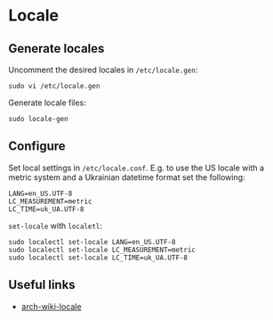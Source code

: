 # Locale

## Generate locales

Uncomment the desired locales in `/etc/locale.gen`:

```sudo
sudo vi /etc/locale.gen
```

Generate locale files:

```shell
sudo locale-gen
```

## Configure

Set local settings in `/etc/locale.conf`. E.g. to use the US locale with a metric system and a Ukrainian datetime format set the following:

```
LANG=en_US.UTF-8
LC_MEASUREMENT=metric
LC_TIME=uk_UA.UTF-8
```

`set-locale` with `localetl`:

```shell
sudo localectl set-locale LANG=en_US.UTF-8
sudo localectl set-locale LC_MEASUREMENT=metric
sudo localectl set-locale LC_TIME=uk_UA.UTF-8
```

## Useful links

- [arch-wiki-locale][arch-wiki-locale]

[arch-wiki-locale]: <https://wiki.archlinux.org/title/Locale#Metric_measurements_with_US_locale>
